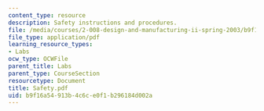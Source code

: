 ```yaml
---
content_type: resource
description: Safety instructions and procedures.
file: /media/courses/2-008-design-and-manufacturing-ii-spring-2003/b9f16a54913b4c6ce0f1b296184d002a_Safety.pdf
file_type: application/pdf
learning_resource_types:
- Labs
ocw_type: OCWFile
parent_title: Labs
parent_type: CourseSection
resourcetype: Document
title: Safety.pdf
uid: b9f16a54-913b-4c6c-e0f1-b296184d002a
---
```

